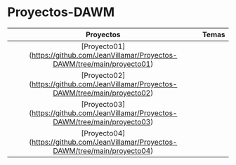 # Proyectos-DAWM
| Proyectos                                                                         | Temas    |
| :------------------------------------------------------------------------------:  | :------- |
|[Proyecto01] (https://github.com/JeanVillamar/Proyectos-DAWM/tree/main/proyecto01) |		   |
|[Proyecto02] (https://github.com/JeanVillamar/Proyectos-DAWM/tree/main/proyecto02) |          |
|[Proyecto03] (https://github.com/JeanVillamar/Proyectos-DAWM/tree/main/proyecto03) |          |
|[Proyecto04] (https://github.com/JeanVillamar/Proyectos-DAWM/tree/main/proyecto04) |          |